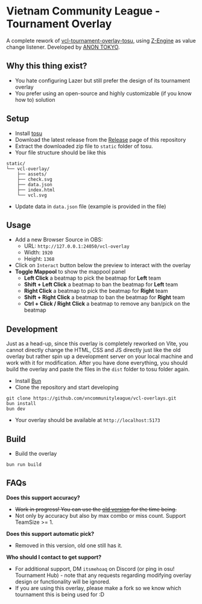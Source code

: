 # Vietnam Community League - Tournament Overlay
A complete rework of [vcl-tournament-overlay-tosu](https://github.com/vncommunityleague/vcl-tournament-overlay-tosu), using [Z-Engine](https://www.npmjs.com/package/@fukutotojido/z-engine) as value change listener. Developed by [ANON TOKYO](https://github.com/FukutoTojido).

## Why this thing exist?
- You hate configuring Lazer but still prefer the design of its tournament overlay
- You prefer using an open-source and highly customizable (if you know how to) solution

## Setup
- Install [tosu](https://github.com/tosuapp/tosu/releases/latest)
- Download the latest release from the [Release](https://github.com/vncommunityleague/vcl-overlay/Releases) page of this repository
- Extract the downloaded zip file to `static` folder of tosu.
- Your file structure should be like this
```
static/
└── vcl-overlay/
    ├── assets/
    ├── check.svg
    ├── data.json
    ├── index.html
    └── vcl.svg
```
- Update data in `data.json` file (example is provided in the file)

## Usage
- Add a new Browser Source in OBS:
  - URL: `http://127.0.0.1:24050/vcl-overlay`
  - Width: `1920`
  - Height: `1368`
- Click on `Interact` button below the preview to interact with the overlay
- **Toggle Mappool** to show the mappool panel
  - **Left Click** a beatmap to pick the beatmap for **Left** team
  - **Shift + Left Click** a beatmap to ban the beatmap for **Left** team
  - **Right Click** a beatmap to pick the beatmap for **Right** team
  - **Shift + Right Click** a beatmap to ban the beatmap for **Right** team
  - **Ctrl + Click / Right Click** a beatmap to remove any ban/pick on the beatmap

## Development
Just as a head-up, since this overlay is completely reworked on Vite, you cannot directly change the HTML, CSS and JS directly just like the old overlay but rather spin up a development server on your local machine and work with it for modification. After you have done everything, you should build the overlay and paste the files in the `dist` folder to tosu folder again.

- Install [Bun](https://bun.sh/docs/installation)
- Clone the repository and start developing
```
git clone https://github.com/vncommunityleague/vcl-overlays.git
bun install
bun dev
```
- Your overlay should be available at `http://localhost:5173`

## Build
- Build the overlay
```
bun run build
```

## FAQs
**Does this support accuracy?**
- ~~Work in progress! You can use the [old version](https://github.com/vncommunityleague/vcl-tournament-overlay-tosu) for the time being.~~
- Not only by accuracy but also by max combo or miss count. Support TeamSize >= 1. 

**Does this support automatic pick?**
- Removed in this version, old one still has it. 

**Who should I contact to get support?**
- For additional support, DM `itsmehoaq` on Discord (or ping in osu! Tournament Hub) - note that any requests regarding modifying overlay design or functionality will be ignored.
- If you are using this overlay, please make a fork so we know which tournament this is being used for :D
